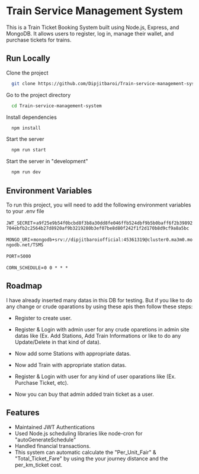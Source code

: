 
# Train Service Management System

This is a Train Ticket Booking System built using Node.js, Express, and MongoDB. It allows users to register, log in, manage their wallet, and purchase tickets for trains.


## Run Locally

Clone the project

```bash
  git clone https://github.com/Dipjitbaroi/Train-service-management-system
```

Go to the project directory

```bash
  cd Train-service-management-system
```

Install dependencies

```bash
  npm install
```

Start the server

```bash
  npm run start
```

Start the server in "development"

```bash
  npm run dev
```

## Environment Variables

To run this project, you will need to add the following environment variables to your .env file

`JWT_SECRET`=`a9f25e9b54f0bcbd8f3b8a30dd8fe046ffb524dbf9b5b0baff6f2b39892704ebfb2c2564b27d8920af9b3219280b3ef07be8d80f242f1f2d170b8d9cf9a8a5bc`

`MONGO_URI`=`mongodb+srv://dipjitbaroiofficial:45361319@cluster0.ma3m0.mongodb.net/TSMS`

`PORT`=`5000`


`CORN_SCHEDULE`=`0 0 * * *`
## Roadmap

I have already inserted many datas in this DB for testing. But if you like to do any change or crude oparations by using these apis then follow these steps:

- Register to create user.

- Register & Login with admin user for any crude oparetions in admin site datas like (Ex. Add Stations, Add Train Informations or like to do any Update/Delete in that kind of data).

- Now add some Stations with appropriate datas.

- Now add Train with appropriate station datas.

- Register & Login with user for any kind of user oparations like (Ex. Purchase Ticket, etc).

- Now you can buy that admin added train ticket as a user.


## Features

- Maintained JWT Authentications
-  Used Node.js scheduling libraries like node-cron for "autoGenerateSchedule"
- Handled financial transactions.
- This system can automatic calculate the "Per_Unit_Fair" & "Total_Ticket_Fare" by using the your journey distance and the per_km_ticket cost.


